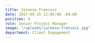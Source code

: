 ```yaml
---
title: Jaleesa Francois
date: 2017-09-25 11:05:00 -04:00
position: 9
role: Senior Project Manager
image: "/uploads/jaleesa-francois.jpg"
department: Client Engagement
---
```

